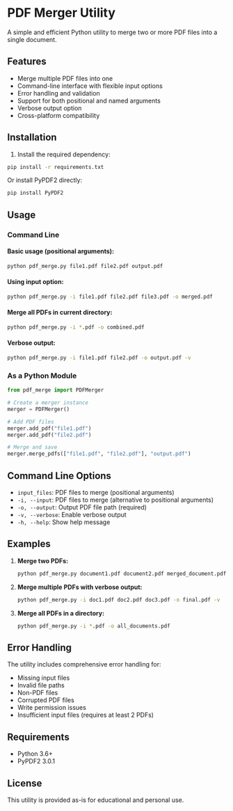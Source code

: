 # PDF Merger Utility

A simple and efficient Python utility to merge two or more PDF files into a single document.

## Features

- Merge multiple PDF files into one
- Command-line interface with flexible input options
- Error handling and validation
- Support for both positional and named arguments
- Verbose output option
- Cross-platform compatibility

## Installation

1. Install the required dependency:
```bash
pip install -r requirements.txt
```

Or install PyPDF2 directly:
```bash
pip install PyPDF2
```

## Usage

### Command Line

#### Basic usage (positional arguments):
```bash
python pdf_merge.py file1.pdf file2.pdf output.pdf
```

#### Using input option:
```bash
python pdf_merge.py -i file1.pdf file2.pdf file3.pdf -o merged.pdf
```

#### Merge all PDFs in current directory:
```bash
python pdf_merge.py -i *.pdf -o combined.pdf
```

#### Verbose output:
```bash
python pdf_merge.py -i file1.pdf file2.pdf -o output.pdf -v
```

### As a Python Module

```python
from pdf_merge import PDFMerger

# Create a merger instance
merger = PDFMerger()

# Add PDF files
merger.add_pdf("file1.pdf")
merger.add_pdf("file2.pdf")

# Merge and save
merger.merge_pdfs(["file1.pdf", "file2.pdf"], "output.pdf")
```

## Command Line Options

- `input_files`: PDF files to merge (positional arguments)
- `-i, --input`: PDF files to merge (alternative to positional arguments)
- `-o, --output`: Output PDF file path (required)
- `-v, --verbose`: Enable verbose output
- `-h, --help`: Show help message

## Examples

1. **Merge two PDFs:**
   ```bash
   python pdf_merge.py document1.pdf document2.pdf merged_document.pdf
   ```

2. **Merge multiple PDFs with verbose output:**
   ```bash
   python pdf_merge.py -i doc1.pdf doc2.pdf doc3.pdf -o final.pdf -v
   ```

3. **Merge all PDFs in a directory:**
   ```bash
   python pdf_merge.py -i *.pdf -o all_documents.pdf
   ```

## Error Handling

The utility includes comprehensive error handling for:
- Missing input files
- Invalid file paths
- Non-PDF files
- Corrupted PDF files
- Write permission issues
- Insufficient input files (requires at least 2 PDFs)

## Requirements

- Python 3.6+
- PyPDF2 3.0.1

## License

This utility is provided as-is for educational and personal use.